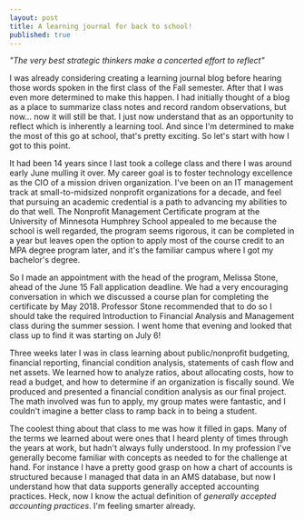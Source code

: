 ```yaml
---
layout: post
title: A learning journal for back to school!
published: true
---
```

_"The very best strategic thinkers make a concerted effort to reflect"_

I was already considering creating a learning journal blog before hearing those words spoken in the first class of the Fall semester. After that I was even more determined to make this happen. I had initially thought of a blog as a place to summarize class notes and record random observations, but now... now it will still be that. I just now understand that as an opportunity to reflect which is inherently a learning tool. And since I'm determined to make the most of this go at school, that's pretty exciting. So let's start with how I got to this point.

It had been 14 years since I last took a college class and there I was around early June mulling it over. My career goal is to foster technology excellence as the CIO of a mission driven organization. I've been on an IT management track at small-to-midsized nonprofit organizations for a decade, and feel that pursuing an academic credential is a path to advancing my abilities to do that well. The Nonprofit Management Certificate program at the University of Minnesota Humphrey School appealed to me because the school is well regarded, the program seems rigorous, it can be completed in a year but leaves open the option to apply most of the course credit to an MPA degree program later, and it's the familiar campus where I got my bachelor's degree.

So I made an appointment with the head of the program, Melissa Stone, ahead of the June 15 Fall application deadline. We had a very encouraging conversation in which we discussed a course plan for completing the certificate by May 2018. Professor Stone recommended that to do so I should take the required Introduction to Financial Analysis and Management class during the summer session. I went home that evening and looked that class up to find it was starting on July 6!

Three weeks later I was in class learning about public/nonprofit budgeting, financial reporting, financial condition analysis, statements of cash flow and net assets. We learned how to analyze ratios, about allocating costs, how to read a budget, and how to determine if an organization is fiscally sound. We produced and presented a financial condition analysis as our final project. The math involved was fun to apply, my group mates were fantastic, and I couldn't imagine a better class to ramp back in to being a student.

The coolest thing about that class to me was how it filled in gaps. Many of the terms we learned about were ones that I heard plenty of times through the years at work, but hadn't always fully understood. In my profession I've generally become familiar with concepts as needed to for the challenge at hand. For instance I have a pretty good grasp on how a chart of accounts is structured because I managed that data in an AMS database, but now I understand how that data supports generally accepted accounting practices. Heck, now I know the actual definition of _generally accepted accounting practices_. I'm feeling smarter already.
